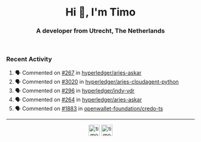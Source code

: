 <h1 align="center">Hi 👋, I'm Timo</h1>
<h3 align="center">A developer from Utrecht, The Netherlands</h3>
<br/>
<!-- https://github.com/rahuldkjain/github-profile-readme-generator --!>

<!--  <p align="left"><img src="https://github-readme-stats.vercel.app/api?username=timoglastra&show_icons=true&count_private=true&" alt="timoglastra" /></p> --!>

<!--
Github language stats
<p align="left"><img src="https://github-readme-stats.vercel.app/api/top-langs/?username=timoglastra&layout=compact" alt="timoglastra" /><p>
-->

<!-- Codestats language stats -->
<!-- <p align="left"><img src="https://codestats-readme.vercel.app/api/top-langs/?username=timoglastra&layout=compact&language_count=12" alt="timoglastra" /><p>    --!>
  
<h3>Recent Activity</h3>

<!--START_SECTION:activity-->
1. 🗣 Commented on [#267](https://github.com/hyperledger/aries-askar/issues/267#issuecomment-2160045794) in [hyperledger/aries-askar](https://github.com/hyperledger/aries-askar)
2. 🗣 Commented on [#3020](https://github.com/hyperledger/aries-cloudagent-python/issues/3020#issuecomment-2159887038) in [hyperledger/aries-cloudagent-python](https://github.com/hyperledger/aries-cloudagent-python)
3. 🗣 Commented on [#296](https://github.com/hyperledger/indy-vdr/pull/296#issuecomment-2159294567) in [hyperledger/indy-vdr](https://github.com/hyperledger/indy-vdr)
4. 🗣 Commented on [#264](https://github.com/hyperledger/aries-askar/pull/264#issuecomment-2159292448) in [hyperledger/aries-askar](https://github.com/hyperledger/aries-askar)
5. 🗣 Commented on [#1883](https://github.com/openwallet-foundation/credo-ts/pull/1883#issuecomment-2159161963) in [openwallet-foundation/credo-ts](https://github.com/openwallet-foundation/credo-ts)
<!--END_SECTION:activity-->

---

<p align="center">
<a href="https://twitter.com/timoglastra" target="blank"><img align="center" src="https://cdn.jsdelivr.net/npm/simple-icons@3.0.1/icons/twitter.svg" alt="timoglastra" height="30" width="30" /></a>
<a href="https://linkedin.com/in/timoglastra" target="blank"><img align="center" src="https://cdn.jsdelivr.net/npm/simple-icons@3.0.1/icons/linkedin.svg" alt="timoglastra" height="30" width="30" /></a>
</p>



